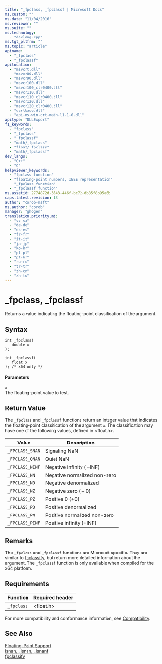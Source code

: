 ```yaml
---
title: "_fpclass, _fpclassf | Microsoft Docs"
ms.custom: ""
ms.date: "11/04/2016"
ms.reviewer: ""
ms.suite: ""
ms.technology: 
  - "devlang-cpp"
ms.tgt_pltfrm: ""
ms.topic: "article"
apiname: 
  - "_fpclass"
  - "_fpclassf"
apilocation: 
  - "msvcrt.dll"
  - "msvcr80.dll"
  - "msvcr90.dll"
  - "msvcr100.dll"
  - "msvcr100_clr0400.dll"
  - "msvcr110.dll"
  - "msvcr110_clr0400.dll"
  - "msvcr120.dll"
  - "msvcr120_clr0400.dll"
  - "ucrtbase.dll"
  - "api-ms-win-crt-math-l1-1-0.dll"
apitype: "DLLExport"
f1_keywords: 
  - "fpclass"
  - "_fpclass"
  - "_fpclassf"
  - "math/_fpclass"
  - "float/_fpclass"
  - "math/_fpclassf"
dev_langs: 
  - "C++"
  - "C"
helpviewer_keywords: 
  - "fpclass function"
  - "floating-point numbers, IEEE representation"
  - "_fpclass function"
  - "_fpclassf function"
ms.assetid: 2774872d-3543-446f-bc72-db85f8b95a6b
caps.latest.revision: 13
author: "corob-msft"
ms.author: "corob"
manager: "ghogen"
translation.priority.mt: 
  - "cs-cz"
  - "de-de"
  - "es-es"
  - "fr-fr"
  - "it-it"
  - "ja-jp"
  - "ko-kr"
  - "pl-pl"
  - "pt-br"
  - "ru-ru"
  - "tr-tr"
  - "zh-cn"
  - "zh-tw"
---
```

# _fpclass, _fpclassf
Returns a value indicating the floating-point classification of the argument.  
  
## Syntax  
  
```  
int _fpclass(   
   double x   
);  
  
int _fpclassf(   
   float x   
); /* x64 only */  
```  
  
#### Parameters  
 `x`  
 The floating-point value to test.  
  
## Return Value  
 The `_fpclass` and `_fpclassf` functions return an integer value that indicates the floating-point classification of the argument `x`. The classification may have one of the following values, defined in \<float.h>.  
  
|Value|Description|  
|-----------|-----------------|  
|`_FPCLASS_SNAN`|Signaling NaN|  
|`_FPCLASS_QNAN`|Quiet NaN|  
|`_FPCLASS_NINF`|Negative infinity ( –INF)|  
|`_FPCLASS_NN`|Negative normalized non-zero|  
|`_FPCLASS_ND`|Negative denormalized|  
|`_FPCLASS_NZ`|Negative zero ( – 0)|  
|`_FPCLASS_PZ`|Positive 0 (+0)|  
|`_FPCLASS_PD`|Positive denormalized|  
|`_FPCLASS_PN`|Positive normalized non-zero|  
|`_FPCLASS_PINF`|Positive infinity (+INF)|  
  
## Remarks  
 The `_fpclass` and `_fpclassf` functions are Microsoft specific. They are similar to [fpclassify](../../c-runtime-library/reference/fpclassify.md), but return more detailed information about the argument. The `_fpclassf` function is only available when compiled for the x64 platform.  
  
## Requirements  
  
|Function|Required header|  
|--------------|---------------------|  
|`_fpclass`|\<float.h>|  
  
 For more compatibility and conformance information, see [Compatibility](../../c-runtime-library/compatibility.md).  
  
## See Also  
 [Floating-Point Support](../../c-runtime-library/floating-point-support.md)   
 [isnan, _isnan, _isnanf](../../c-runtime-library/reference/isnan-isnan-isnanf.md)   
 [fpclassify](../../c-runtime-library/reference/fpclassify.md)